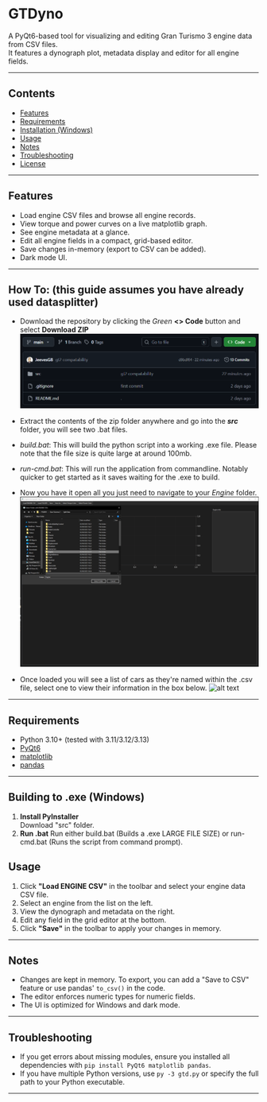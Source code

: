 # GTDyno

A PyQt6-based tool for visualizing and editing Gran Turismo 3 engine data from CSV files.  
It features a dynograph plot, metadata display and editor for all engine fields.

---

## Contents

- [Features](#features)
- [Requirements](#requirements)
- [Installation (Windows)](#building-to-exe-windows)
- [Usage](#usage)
- [Notes](#notes)
- [Troubleshooting](#troubleshooting)
- [License](#license)

---

## Features

- Load engine CSV files and browse all engine records.
- View torque and power curves on a live matplotlib graph.
- See engine metadata at a glance.
- Edit all engine fields in a compact, grid-based editor.
- Save changes in-memory (export to CSV can be added).
- Dark mode UI.

---

## How To: (this guide assumes you have already used datasplitter)

- Download the repository by clicking the *Green* **<> Code** button and select **Download ZIP**  ![alt text](image.png)

- Extract the contents of the zip folder anywhere and go into the ***src*** folder, you will see two .bat files. 

- *build.bat*: This will build the python script into a working .exe file. Please note that the file size is quite large at around 100mb.
- *run-cmd.bat*: This will run the application from commandline. Notably quicker to get started as it saves waiting for the .exe to build.

- Now you have it open all you just need to navigate to your *Engine* folder. ![alt text](image-3.png)

- Once loaded you will see a list of cars as they're named within the .csv file, select one to view their information in the box below. ![alt text](info.png)



---
## Requirements

- Python 3.10+ (tested with 3.11/3.12/3.13)
- [PyQt6](https://pypi.org/project/PyQt6/)
- [matplotlib](https://pypi.org/project/matplotlib/)
- [pandas](https://pypi.org/project/pandas/)

---

## Building to .exe (Windows)

1. **Install PyInstaller**  
   Download "src" folder.
2. **Run .bat**
   Run either build.bat (Builds a .exe LARGE FILE SIZE) or run-cmd.bat (Runs the script from command prompt).

## Usage

1. Click **"Load ENGINE CSV"** in the toolbar and select your engine data CSV file.
2. Select an engine from the list on the left.
3. View the dynograph and metadata on the right.
4. Edit any field in the grid editor at the bottom.
5. Click **"Save"** in the toolbar to apply your changes in memory.

---

## Notes

- Changes are kept in memory. To export, you can add a "Save to CSV" feature or use pandas' `to_csv()` in the code.
- The editor enforces numeric types for numeric fields.
- The UI is optimized for Windows and dark mode.

---

## Troubleshooting

- If you get errors about missing modules, ensure you installed all dependencies with `pip install PyQt6 matplotlib pandas`.
- If you have multiple Python versions, use `py -3 gtd.py` or specify the full path to your Python executable.

---
